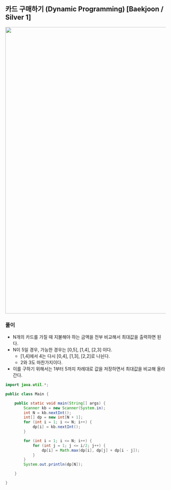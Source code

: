 ## 카드 구매하기 (Dynamic Programming) [Baekjoon / Silver 1]

<img src="https://user-images.githubusercontent.com/35963403/172159929-1bdda698-c50f-4df3-b50d-63692f628e69.jpg" width="900">

### 풀이

- N개의 카드를 가질 때 지불해야 하는 금액을 전부 비교해서 최대값을 출력하면 된다.
- N이 5일 경우, 가능한 경우는 [0,5], [1,4], [2,3] 이다.
  - [1,4]에서 4는 다시 [0,4], [1,3], [2,2]로 나뉜다.
  - 2와 3도 마찬가지이다.
- 이를 구하기 위해서는 1부터 5까지 차례대로 값을 저장하면서 최대값을 비교해 올라간다.

```java
import java.util.*;

public class Main {

    public static void main(String[] args) {
        Scanner kb = new Scanner(System.in);
        int N = kb.nextInt();
        int[] dp = new int[N + 1];
        for (int i = 1; i <= N; i++) {
            dp[i] = kb.nextInt();
        }

        for (int i = 1; i <= N; i++) {
            for (int j = 1; j <= i/2; j++) {
                dp[i] = Math.max(dp[i], dp[j] + dp[i - j]);
            }
        }
        System.out.println(dp[N]);

    }

}
```